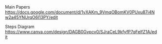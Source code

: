 Main Papers
https://docs.google.com/document/d/1yXAKm_9VmqOBomKV0PUxu87i4Nw2a45YNUrqO6l13PY/edit

Steps Diagram
https://www.canva.com/design/DAGB0Gvpcv0/SJraCeL9kfyfP7qFelfZ1A/edit
